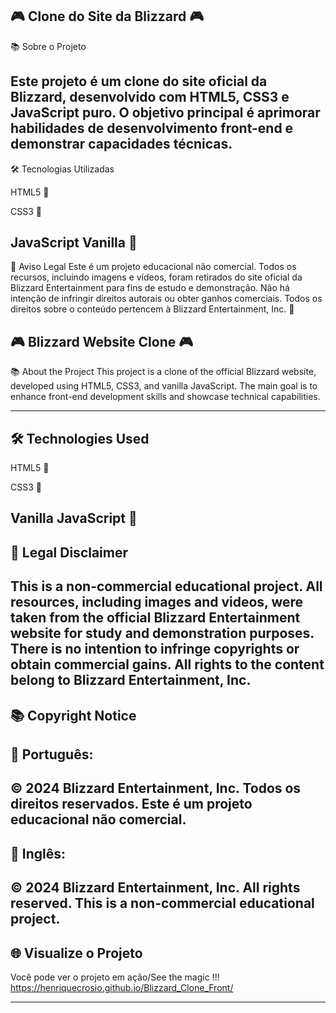 ## 🎮 Clone do Site da Blizzard 🎮

📚 Sobre o Projeto

## Este projeto é um clone do site oficial da Blizzard, desenvolvido com HTML5, CSS3 e JavaScript puro. O objetivo principal é aprimorar habilidades de desenvolvimento front-end e demonstrar capacidades técnicas.

🛠 Tecnologias Utilizadas

HTML5 📄

CSS3 🎨

## JavaScript Vanilla 🧮

📝 Aviso Legal
Este é um projeto educacional não comercial. Todos os recursos, incluindo imagens e vídeos, foram retirados do site oficial da Blizzard Entertainment para fins de estudo e demonstração. Não há intenção de infringir direitos autorais ou obter ganhos comerciais. Todos os direitos sobre o conteúdo pertencem à Blizzard Entertainment, Inc. 📝

## 🎮 Blizzard Website Clone 🎮

📚 About the Project
This project is a clone of the official Blizzard website, developed using HTML5, CSS3, and vanilla JavaScript. The main goal is to enhance front-end development skills and showcase technical capabilities.

---

## 🛠 Technologies Used

HTML5 📄

CSS3 🎨

## Vanilla JavaScript 🧮

## 📝 Legal Disclaimer

## This is a non-commercial educational project. All resources, including images and videos, were taken from the official Blizzard Entertainment website for study and demonstration purposes. There is no intention to infringe copyrights or obtain commercial gains. All rights to the content belong to Blizzard Entertainment, Inc.

## 📚 Copyright Notice

## 📝 Português:

## © 2024 Blizzard Entertainment, Inc. Todos os direitos reservados. Este é um projeto educacional não comercial.

## 📝 Inglês:

## © 2024 Blizzard Entertainment, Inc. All rights reserved. This is a non-commercial educational project.

## 🌐 Visualize o Projeto

Você pode ver o projeto em ação/See the magic !!!
https://henriquecrosio.github.io/Blizzard_Clone_Front/

---
